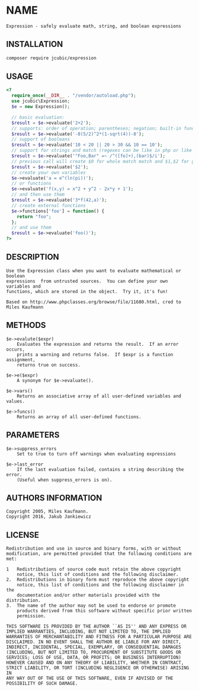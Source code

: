 # NAME
    Expression - safely evaluate math, string, and boolean expressions

## INSTALLATION

```bash
composer require jcubic/expression
```

## USAGE
```php
<?
  require_once(__DIR__ . "/vendor/autoload.php");
  use jcubic\Expression;
  $e = new Expression();

  // basic evaluation:
  $result = $e->evaluate('2+2');
  // supports: order of operation; parentheses; negation; built-in functions
  $result = $e->evaluate('-8(5/2)^2*(1-sqrt(4))-8');
  // support of booleans
  $result = $e->evaluate('10 < 20 || 20 > 30 && 10 == 10');
  // support for strings and match (regexes can be like in php or like in javascript)
  $result = $e->evaluate('"Foo,Bar" =~ /^([fo]+),(bar)$/i');
  // previous call will create $0 for whole match match and $1,$2 for groups
  $result = $e->evaluate('$2');
  // create your own variables
  $e->evaluate('a = e^(ln(pi))');
  // or functions
  $e->evaluate('f(x,y) = x^2 + y^2 - 2x*y + 1');
  // and then use them
  $result = $e->evaluate('3*f(42,a)');
  // create external functions
  $e->functions['foo'] = function() {
    return "foo";
  };
  // and use them
  $result = $e->evaluate('foo()');
?>
```

## DESCRIPTION
    Use the Expression class when you want to evaluate mathematical or boolean
    expressions  from untrusted sources.  You can define your own variables and
    functions, which are stored in the object.  Try it, it's fun!

    Based on http://www.phpclasses.org/browse/file/11680.html, cred to Miles Kaufmann

## METHODS
    $e->evalute($expr)
        Evaluates the expression and returns the result.  If an error occurs,
        prints a warning and returns false.  If $expr is a function assignment,
        returns true on success.

    $e->e($expr)
        A synonym for $e->evaluate().

    $e->vars()
        Returns an associative array of all user-defined variables and values.

    $e->funcs()
        Returns an array of all user-defined functions.

## PARAMETERS
    $e->suppress_errors
        Set to true to turn off warnings when evaluating expressions

    $e->last_error
        If the last evaluation failed, contains a string describing the error.
        (Useful when suppress_errors is on).

## AUTHORS INFORMATION
    Copyright 2005, Miles Kaufmann.
    Copyright 2016, Jakub Jankiewicz

## LICENSE
    Redistribution and use in source and binary forms, with or without
    modification, are permitted provided that the following conditions are
    met:

    1   Redistributions of source code must retain the above copyright
        notice, this list of conditions and the following disclaimer.
    2.  Redistributions in binary form must reproduce the above copyright
        notice, this list of conditions and the following disclaimer in the
        documentation and/or other materials provided with the distribution.
    3.  The name of the author may not be used to endorse or promote
        products derived from this software without specific prior written
        permission.

    THIS SOFTWARE IS PROVIDED BY THE AUTHOR ``AS IS'' AND ANY EXPRESS OR
    IMPLIED WARRANTIES, INCLUDING, BUT NOT LIMITED TO, THE IMPLIED
    WARRANTIES OF MERCHANTABILITY AND FITNESS FOR A PARTICULAR PURPOSE ARE
    DISCLAIMED. IN NO EVENT SHALL THE AUTHOR BE LIABLE FOR ANY DIRECT,
    INDIRECT, INCIDENTAL, SPECIAL, EXEMPLARY, OR CONSEQUENTIAL DAMAGES
    (INCLUDING, BUT NOT LIMITED TO, PROCUREMENT OF SUBSTITUTE GOODS OR
    SERVICES; LOSS OF USE, DATA, OR PROFITS; OR BUSINESS INTERRUPTION)
    HOWEVER CAUSED AND ON ANY THEORY OF LIABILITY, WHETHER IN CONTRACT,
    STRICT LIABILITY, OR TORT (INCLUDING NEGLIGENCE OR OTHERWISE) ARISING IN
    ANY WAY OUT OF THE USE OF THIS SOFTWARE, EVEN IF ADVISED OF THE
    POSSIBILITY OF SUCH DAMAGE.
